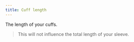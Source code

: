 ```yaml
---
title: Cuff length
---
```


The length of your cuffs.

> This will not influence the total length of your sleeve.
